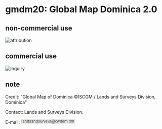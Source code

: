 # gmdm20: Global Map Dominica 2.0
## non-commercial use
![attribution](https://globalmaps.github.io/globalmaps/attribution.png)
## commercial use
![inquiry](https://globalmaps.github.io/globalmaps/inquiry.png)

## note
Credit: "Global Map of Dominica ©ISCGM / Lands and Surveys Division, Dominica"

Contact: Lands and Surveys Division.

E-mail: ![email](email.png)
